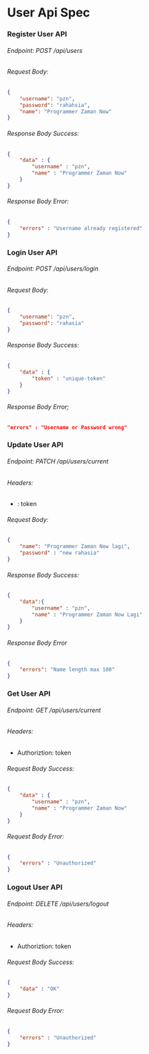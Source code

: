 # User Api Spec

### Register User API

###### Endpoint: POST /api/users
###### Request Body:
```json
{
    "username": "pzn",
    "password": "rahahsia",
    "name": "Programmer Zaman Now"
}
```

###### Response Body Success:
```json
{
    "data" : {
        "username" : "pzn",
        "name" : "Programmer Zaman Now"
    }
}
```

###### Response Body Error:
```json
{
    "errors" : "Username already registered"
}
```

### Login User API

###### Endpoint: POST /api/users/login
###### Request Body:
```json
{
    "username": "pzn",
    "password": "rahasia"
}
```

###### Response Body Success:
```json
{
    "data" : {
        "token" : "unique-token"
    }
}
```

###### Response Body Error;
```json
"errors" : "Username or Password wrong"
```

### Update User API
###### Endpoint: PATCH /api/users/current

###### Headers: 
-   : token

###### Request Body:
```json
{
    "name": "Programmer Zaman Now lagi",
    "password" : "new rahasia"
}
```

###### Response Body Success:
```json
{
    "data":{
        "username" : "pzn",
        "name" : "Programmer Zaman Now Lagi"
    }
}
```

###### Response Body Error
```json
{
    "errors": "Name length max 100"
}
```

### Get User API
###### Endpoint: GET /api/users/current

###### Headers: 
- Authoriztion: token

###### Request Body Success:
```json
{
    "data" : {
        "username" : "pzn",
        "name" : "Programmer Zaman Now"
    }
}
```
###### Request Body Error:
```json
{
    "errors" : "Unauthorized"
}
```

### Logout User API
###### Endpoint: DELETE /api/users/logout

###### Headers: 
- Authoriztion: token

###### Request Body Success:
```json
{
    "data" : "OK"
}
```
###### Request Body Error:
```json
{
    "errors" : "Unauthorized"
}
```